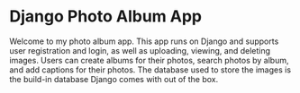 # Django Photo Album App
Welcome to my photo album app.  This app runs on Django and supports user registration and login, as well as uploading, viewing, and deleting images.  Users can create albums for their photos, search photos by album, and add captions for their photos.  The database used to store the images is the build-in database Django comes with out of the box.
